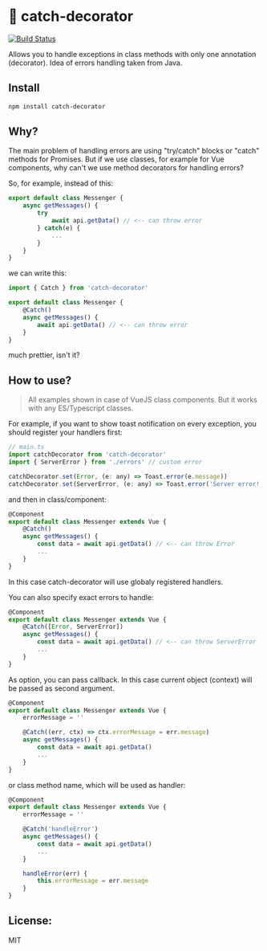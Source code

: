 # 🎣 catch-decorator
[![Build Status](https://travis-ci.org/enkot/catch-decorator.svg?branch=master)](https://travis-ci.org/enkot/catch-decorator)

Allows you to handle exceptions in class methods with only one annotation
 (decorator). Idea of errors handling taken from Java.

## Install

```bash
npm install catch-decorator
```

## Why?
The main problem of handling errors are using "try/catch" blocks or "catch" methods for Promises. 
But if we use classes, for example for Vue components, why can't we use method decorators for handling errors? 

So, for example, instead of this:
```js
export default class Messenger {
    async getMessages() {
        try
            await api.getData() // <-- can throw error
        } catch(e) {
            ...
        }   
    }
}
```
we can write this:
```js
import { Catch } from 'catch-decorator'

export default class Messenger {
    @Catch()
    async getMessages() {
        await api.getData() // <-- can throw error
    }
}
```
much prettier, isn't it?


## How to use?
> All examples shown in case of VueJS class components. But it works with any ES/Typescript classes. 

For example, if you want to show toast notification on every exception, you should register your handlers first: 

```js
// main.ts
import catchDecorator from 'catch-decorator'
import { ServerError } from './errors' // custom error

catchDecorator.set(Error, (e: any) => Toast.error(e.message))
catchDecorator.set(ServerError, (e: any) => Toast.error('Server error!'))
```
and then in class/component:
```js
@Component
export default class Messenger extends Vue {
    @Catch()
    async getMessages() {
        const data = await api.getData() // <-- can throw Error
        ...
    }
}
```
In this case catch-decorator will use globaly registered handlers.

You can also specify exact errors to handle:
```js
@Component
export default class Messenger extends Vue {
    @Catch([Error, ServerError])
    async getMessages() {
        const data = await api.getData() // <-- can throw ServerError
        ...
    }
}
```

As option, you can pass callback. In this case current object (context) will be passed as second argument.
```js
@Component
export default class Messenger extends Vue {
    errorMessage = ''

    @Catch((err, ctx) => ctx.errorMessage = err.message)
    async getMessages() {
        const data = await api.getData()
        ...
    }
}
```
or class method name, which will be used as handler:
```js
@Component
export default class Messenger extends Vue {
    errorMessage = ''

    @Catch('handleError')
    async getMessages() {
        const data = await api.getData()
        ...
    }

    handleError(err) {
        this.errorMessage = err.message
    }
}
```

## License:
MIT
